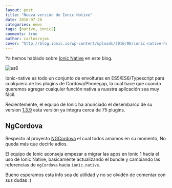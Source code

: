 ```yaml
---
layout: post
title: "Nueva versión de Ionic Native"
date: 2016-07-26
categories: news
tags: [native, ionic2]
comments: true
author: carlosrojas
cover: "http://blog.ionic.io/wp-content/uploads/2016/06/ionic-native-header.jpg"
---
```


Ya hemos hablado sobre [Ionic Native](http://www.ion-book.com/ionic2/ionic-native) en este blog.

<img class="img-responsive" src="http://blog.ionic.io/wp-content/uploads/2016/06/ionic-native-header.jpg" alt="es6">

Ionic-native es todo un conjunto de envolturas en ES5/ES6/Typescript para cualquiera de los plugins de Cordova/Phonegap, la cual hace que cuando queremos agregar cualquier función nativa a nuestra aplicación sea muy fácil.

Recientemente, el equipo de Ionic  ha anunciado el desembarco de su version [1.3.9](https://github.com/driftyco/ionic-native/releases/tag/v1.3.9) esta versión ya integra cerca de 75 plugins.

## NgCordova

Respecto al proyecto [NGCordova](http://ngcordova.com/) el cual todos amamos en su momento, No queda más que decirle adios.

El equipo de Ionic aconseja empezar a migrar las apps en Ionic 1 hacia el uso de Ionic Native, basicamente actualizando el bundle y cambiando las referencias de `ngCordova` hacia `ionic.native`.

Bueno esperamos esta info sea de utilidad y no se olvidén de comentar con sus dudas :)





